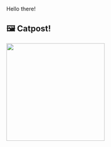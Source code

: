 Hello there!



## 🖼️ Catpost!

<sub>
    <img src="https://cdn2.thecatapi.com/images/4m2.jpg" height="256">
</sub>


